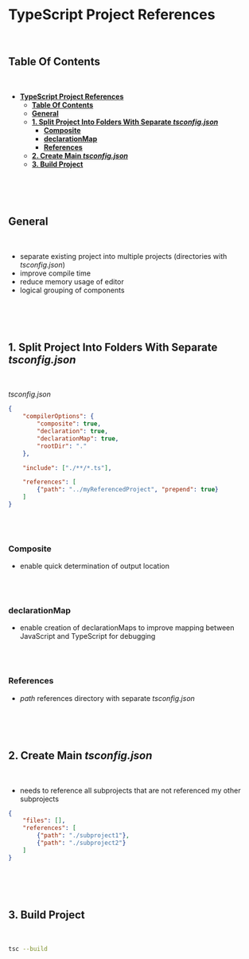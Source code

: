 # **TypeScript Project References**
<br>

## **Table Of Contents**
<br>

- [**TypeScript Project References**](#typescript-project-references)
  - [**Table Of Contents**](#table-of-contents)
  - [**General**](#general)
  - [**1. Split Project Into Folders With Separate _tsconfig.json_**](#1-split-project-into-folders-with-separate-tsconfigjson)
    - [**Composite**](#composite)
    - [**declarationMap**](#declarationmap)
    - [**References**](#references)
  - [**2. Create Main _tsconfig.json_**](#2-create-main-tsconfigjson)
  - [**3. Build Project**](#3-build-project)

<br>
<br>
<br>

## **General**
<br>

* separate existing project into multiple projects (directories with _tsconfig.json_)
* improve compile time
* reduce memory usage of editor
* logical grouping of components

<br>
<br>
<br>

## **1. Split Project Into Folders With Separate _tsconfig.json_**
<br>

_tsconfig.json_

```json
{
    "compilerOptions": {
        "composite": true,
        "declaration": true,
        "declarationMap": true,
        "rootDir": "."
    },

    "include": ["./**/*.ts"],

    "references": [
        {"path": "../myReferencedProject", "prepend": true}
    ]
}
```

<br>
<br>

### **Composite**
* enable quick determination of output location

<br>
<br>

### **declarationMap**
* enable creation of declarationMaps to improve mapping between JavaScript and TypeScript for debugging

<br>
<br>

### **References**
* _path_ references directory with separate _tsconfig.json_

<br>
<br>
<br>

## **2. Create Main _tsconfig.json_**
<br>

* needs to reference all subprojects that are not referenced my other subprojects

```json
{
    "files": [],
    "references": [
        {"path": "./subproject1"},
        {"path": "./subproject2"}
    ]
}
```

<br>
<br>
<br>

## **3. Build Project**
<br>

```bash
tsc --build
```